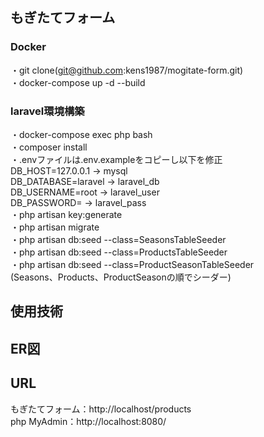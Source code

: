 ##  もぎたてフォーム  
###  Docker  
・git clone(git@github.com:kens1987/mogitate-form.git)  
・docker-compose up -d --build  
###  laravel環境構築  
・docker-compose exec php bash  
・composer install  
・.envファイルは.env.exampleをコピーし以下を修正  
    DB_HOST=127.0.0.1 → mysql  
    DB_DATABASE=laravel → laravel_db  
    DB_USERNAME=root → laravel_user  
    DB_PASSWORD= → laravel_pass  
・php artisan key:generate  
・php artisan migrate  
・php artisan db:seed --class=SeasonsTableSeeder  
・php artisan db:seed --class=ProductsTableSeeder  
・php artisan db:seed --class=ProductSeasonTableSeeder  
    (Seasons、Products、ProductSeasonの順でシーダー)  



##  使用技術  

##  ER図  

##  URL  
もぎたてフォーム：http://localhost/products  
php MyAdmin：http://localhost:8080/  
